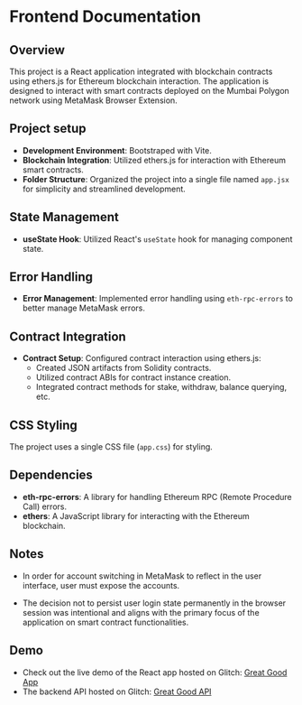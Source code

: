 # Frontend Documentation

## Overview

This project is a React application integrated with blockchain contracts using ethers.js for Ethereum blockchain interaction. The application is designed to interact with smart contracts deployed on the Mumbai Polygon network using MetaMask Browser Extension.

## Project setup

-   **Development Environment**: Bootstraped with Vite.
-   **Blockchain Integration**: Utilized ethers.js for interaction with Ethereum smart contracts.
-   **Folder Structure**: Organized the project into a single file named `app.jsx` for simplicity and streamlined development.

## State Management

-   **useState Hook**: Utilized React's `useState` hook for managing component state.

## Error Handling

-   **Error Management**: Implemented error handling using `eth-rpc-errors` to better manage MetaMask errors.

## Contract Integration

-   **Contract Setup**: Configured contract interaction using ethers.js:
    -   Created JSON artifacts from Solidity contracts.
    -   Utilized contract ABIs for contract instance creation.
    -   Integrated contract methods for stake, withdraw, balance querying, etc.

## CSS Styling

The project uses a single CSS file (`app.css`) for styling.

## Dependencies

-   **eth-rpc-errors**: A library for handling Ethereum RPC (Remote Procedure Call) errors.
-   **ethers**: A JavaScript library for interacting with the Ethereum blockchain.

## Notes

-   In order for account switching in MetaMask to reflect in the user interface, user must expose the accounts.

-   The decision not to persist user login state permanently in the browser session was intentional and aligns with the primary focus of the application on smart contract functionalities.

## Demo

-   Check out the live demo of the React app hosted on Glitch: [Great Good App](https://great-good-app.glitch.me/)
-   The backend API hosted on Glitch: [Great Good API](https://great-good-api.glitch.me/)

